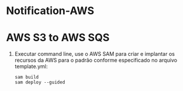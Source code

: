 # Notification-AWS


# AWS S3 to AWS SQS 

1. Executar command line, use o AWS SAM para criar e implantar os recursos da AWS para o padrão conforme especificado no arquivo template.yml:
    ```
    sam build
    sam deploy --guided
    ```

